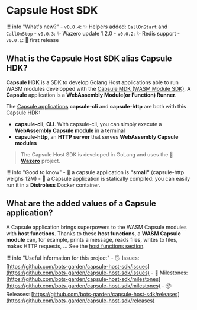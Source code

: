# Capsule Host SDK

!!! info "What's new?"
    - `v0.0.4`: ✨ Helpers added: `CallOnStart` and `CallOnStop`
    - `v0.0.3`: ✨ Wazero update 1.2.0
    - `v0.0.2`: ✨ Redis support
    - `v0.0.1`: 🎉 first release

## What is the Capsule Host SDK alias **Capsule HDK**?

**Capsule HDK** is a SDK to develop Golang Host applications able to run WASM modules developped with the [Capsule MDK (WASM Module SDK)](https://github.com/bots-garden/capsule-module-sdk). A **Capsule** application is a **WebAssembly Module(or Function) Runner**.

The [Capsule application**s**](https://github.com/bots-garden/capsule) **capsule-cli** and **capsule-http** are both with this Capsule HDK:
- **capsule-cli**, **CLI**. With capsule-cli, you can simply execute a **WebAssembly Capsule module** in a terminal
- **capsule-http**, an **HTTP server** that serves **WebAssembly Capsule modules**

> The Capsule Host SDK is developed in GoLang and uses the **💜 [Wazero](https://github.com/tetratelabs/wazero)** project.

!!! info "Good to know"
    - 🤗 a capsule application is **"small"** (capsule-http weighs 12M)
    - 🐳 a Capsule application is statically compiled: you can easily run it in a **Distroless** Docker container.


## What are the **added values** of a Capsule application?

A Capsule application brings superpowers to the WASM Capsule modules with **host functions**. Thanks to these **host functions**, a **WASM Capsule module** can, for example, prints a message, reads files, writes to files, makes HTTP requests, ... See the [host functions section](host-functions.md).

!!! info "Useful information for this project"
    - 🖐 Issues: [https://github.com/bots-garden/capsule-host-sdk/issues](https://github.com/bots-garden/capsule-host-sdk/issues)
    - 🚧 Milestones: [https://github.com/bots-garden/capsule-host-sdk/milestones](https://github.com/bots-garden/capsule-host-sdk/milestones)
    - 📦 Releases: [https://github.com/bots-garden/capsule-host-sdk/releases](https://github.com/bots-garden/capsule-host-sdk/releases)

